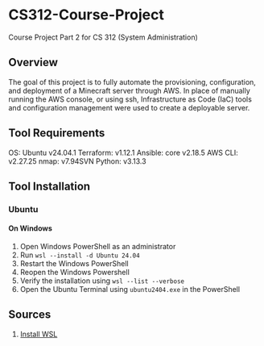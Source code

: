 # CS312-Course-Project
Course Project Part 2 for CS 312 (System Administration)

## Overview
The goal of this project is to fully automate the provisioning, configuration, and deployment of a Minecraft server through AWS. In place of manually running the AWS console, or using ssh, Infrastructure as Code (IaC) tools and configuration management were used to create a deployable server.

## Tool Requirements
OS: Ubuntu v24.04.1
Terraform: v1.12.1
Ansible: core v2.18.5
AWS CLI: v2.27.25
nmap: v7.94SVN
Python: v3.13.3

## Tool Installation
### Ubuntu
#### On Windows
1. Open Windows PowerShell as an administrator
2. Run `wsl --install -d Ubuntu 24.04`
3. Restart the Windows PowerShell
4. Reopen the Windows Powershell
5. Verify the installation using `wsl --list --verbose`
6. Open the Ubuntu Terminal using `ubuntu2404.exe` in the PowerShell

## Sources
1. [Install WSL](https://learn.microsoft.com/en-us/windows/wsl/install#install-wsl-command)
